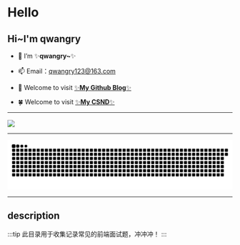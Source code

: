 # Hello

## Hi~I'm qwangry

- 🌱 I’m ✨**qwangry~**✨
<!-- - 🔭 You are the ![Visitor Count](https://profile-counter.glitch.me/qwangry/count.svg)th visitor! -->

- 📫 Email：qwangry123@163.com

- 🎈 Welcome to visit [✨**My Github Blog**✨](https://qwangry.github.io/)

- 🍀 Welcome to visit [✨**My CSND**✨](https://blog.csdn.net/wwang_123?spm=1010.2135.3001.5343)

---

<img align="center" src="https://github-readme-stats.vercel.app/api?username=qwangry&show_icons=true&theme=light"/>

---

![snake](https://raw.githubusercontent.com/qwangry/qwangry/output/github-contribution-grid-snake.svg#gh-light-mode-only)

---

<!-- ![](https://github-readme-stats.vercel.app/api?username=qwangry) -->

## description

:::tip
此目录用于收集记录常见的前端面试题，冲冲冲！
:::
